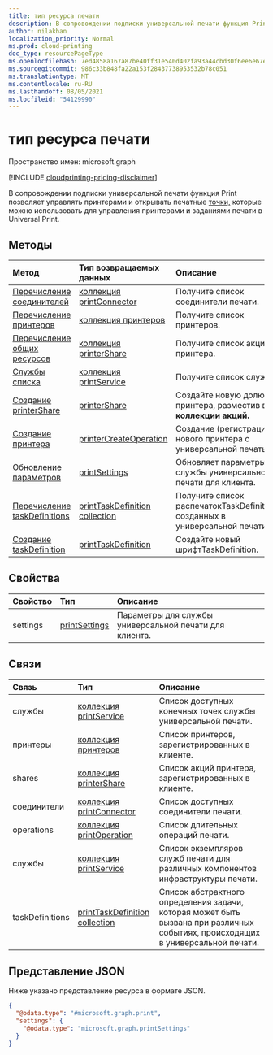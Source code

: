 ```yaml
---
title: тип ресурса печати
description: В сопровождении подписки универсальной печати функция Print позволяет управлять принтерами и открывать печатные точки, которые можно использовать для управления принтерами и заданиями печати в Universal Print.
author: nilakhan
localization_priority: Normal
ms.prod: cloud-printing
doc_type: resourcePageType
ms.openlocfilehash: 7ed4858a167a87be40ff31e540d402fa93a44cbd30f6ee6e67e63ed52510b9fb
ms.sourcegitcommit: 986c33b848fa22a153f28437738953532b78c051
ms.translationtype: MT
ms.contentlocale: ru-RU
ms.lasthandoff: 08/05/2021
ms.locfileid: "54129990"
---
```

# <a name="print-resource-type"></a>тип ресурса печати

Пространство имен: microsoft.graph

[!INCLUDE [cloudprinting-pricing-disclaimer](../../includes/cloudprinting-pricing-disclaimer.md)]

В сопровождении подписки универсальной печати функция Print позволяет управлять принтерами и открывать печатные [точки,](printserviceendpoint.md) которые можно использовать для управления принтерами и заданиями печати в Universal Print.

## <a name="methods"></a>Методы
|Метод|Тип возвращаемых данных|Описание|
|:---|:---|:---|
| [Перечисление соединителей](../api/print-list-connectors.md) | [коллекция printConnector](printconnector.md) | Получите список соединители печати. |
| [Перечисление принтеров](../api/print-list-printers.md) | [коллекция принтеров](printer.md) | Получите список принтеров. |
| [Перечисление общих ресурсов](../api/print-list-shares.md) | [коллекция printerShare](printershare.md) | Получите список акций принтера. |
| [Службы списка](../api/print-list-services.md) | [коллекция printService](printservice.md) | Получите список служб. |
| [Создание printerShare](../api/print-post-shares.md) | [printerShare](printershare.md) | Создайте новую долю принтера, разместив в **коллекции акций.** |
| [Создание принтера](../api/printer-create.md) | [printerCreateOperation](printerCreateOperation.md) | Создание (регистрация) нового принтера с универсальной печатью. |
| [Обновление параметров](../api/print-update-settings.md) |  [printSettings](printsettings.md) | Обновляет параметры для службы универсальной печати для клиента. |
| [Перечисление taskDefinitions](../api/print-list-taskdefinitions.md) | [printTaskDefinition collection](printtaskdefinition.md) | Получите список распечатокTaskDefinitions, созданных в универсальной печати. |
| [Создание taskDefinition](../api/print-post-taskdefinitions.md) | [printTaskDefinition](printtaskdefinition.md) | Создайте новый шрифтTaskDefinition. |

## <a name="properties"></a>Свойства
|Свойство|Тип|Описание|
|:---|:---|:---|
|settings|[printSettings](../resources/printsettings.md)|Параметры для службы универсальной печати для клиента.|

## <a name="relationships"></a>Связи
|Связь|Тип|Описание|
|:---|:---|:---|
|службы|[коллекция printService](printservice.md)|Список доступных конечных точек службы универсальной печати.|
|принтеры|[коллекция принтеров](printer.md)|Список принтеров, зарегистрированных в клиенте.|
|shares|[коллекция printerShare](printershare.md)|Список акций принтера, зарегистрированных в клиенте.|
|соединители|[коллекция printConnector](printconnector.md)|Список доступных соединители печати.|
|operations|[коллекция printOperation](../resources/printoperation.md)|Список длительных операций печати.|
|службы|[коллекция printService](../resources/printservice.md)|Список экземпляров служб печати для различных компонентов инфраструктуры печати.|
|taskDefinitions|[printTaskDefinition collection](../resources/printtaskdefinition.md)|Список абстрактного определения задачи, которая может быть вызвана при различных событиях, происходящих в универсальной печати.|

## <a name="json-representation"></a>Представление JSON
Ниже указано представление ресурса в формате JSON.
<!-- {
  "blockType": "resource",
  "keyProperty": "id",
  "@odata.type": "microsoft.graph.print",
  "openType": false
}
-->
``` json
{
  "@odata.type": "#microsoft.graph.print",
  "settings": {
    "@odata.type": "microsoft.graph.printSettings"
  }
}
```

